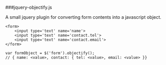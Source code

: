 ###jquery-objectify.js

A small jquery plugin for converting form contents into a javascript object. 



	<form>
		<input type='text' name='name'>
		<input type='text' name='contact.tel'>    
		<input type='text' name='contact.email'>
	</form>
 
	var formObject = $('form').objectify();
	// { name: <value>, contact: { tel: <value>, email: <value> }}